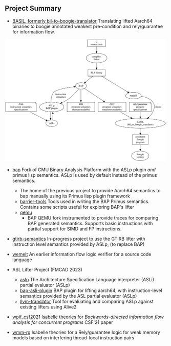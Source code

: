 ## Project Summary 

- [BASIL, formerly bil-to-boogie-translator](https://github.com/UQ-PAC/bil-to-boogie-translator) Translating lifted Aarch64 binaries to 
    boogie annotated weakest pre-condition and rely/guarantee for information flow. 

![BASIL project diagram](graph.svg)

- [bap](https://github.com/UQ-PAC/bap) Fork of CMU Binary Analysis Platform with the ASLp plugin _and_ primus lisp semantics. ASLp is used by default instead of the primus semantics.
    - The home of the previous project to provide Aarch64 semantics to bap manually using its Primus lisp plugin framework 
    - [barrier-tools](https://github.com/UQ-PAC/barrier-tools/blob/main/veri-asm.py) Tools used in writing the BAP Primus semantics. Contains some scripts useful for exploring BAP's lifter 
    - [qemu](https://github.com/UQ-PAC/qemu)
        - BAP QEMU fork instrumented to provide traces for comparing BAP generated semantics. Supports basic instructions with partial support for SIMD and FP instructions.
- [gtirb-semantics](https://github.com/UQ-PAC/gtirb-semantics) In-progress project to use the GTIRB lifter with instruction level semantics provided by ASLp, (to replace BAP)
- [wemelt](https://github.com/UQ-PAC/wemelt) An earlier information flow logic verifier for a source code language 

- ASL Lifter Project  (FMCAD 2023)
    - [aslp](https://github.com/UQ-PAC/aslp) The Architecture Specification Language interpreter (ASLi) partial evaluator (ASLp)
    - [bap-asli-plugin](https://github.com/UQ-PAC/bap-asli-plugin) BAP plugin for lifting aarch64, with instruction-level semantics provided by the ASL partial evaluator (ASLp)
    - [llvm-translator](https://github.com/UQ-PAC/llvm-translator) Tool for evaluating and comparing ASLp against existing lifters using Alive2 

- [wpif_csf2021](https://github.com/UQ-PAC/wpif_CSF21) Isabelle theories for _Backwards-directed information flow analysis for concurrent programs_ CSF'21 paper 
- [wmm-rg](https://github.com/UQ-PAC/wmm-rg) Isabelle theories for a  Rely/guarantee logic for weak memory models based on interfering thread-local instruction pairs

